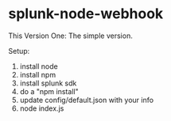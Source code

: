 # splunk-node-webhook


This Version One: The simple version.

Setup:
1. install node
2. install npm
3. install splunk sdk
4. do a "npm install"
5. update config/default.json with your info
6. node index.js


